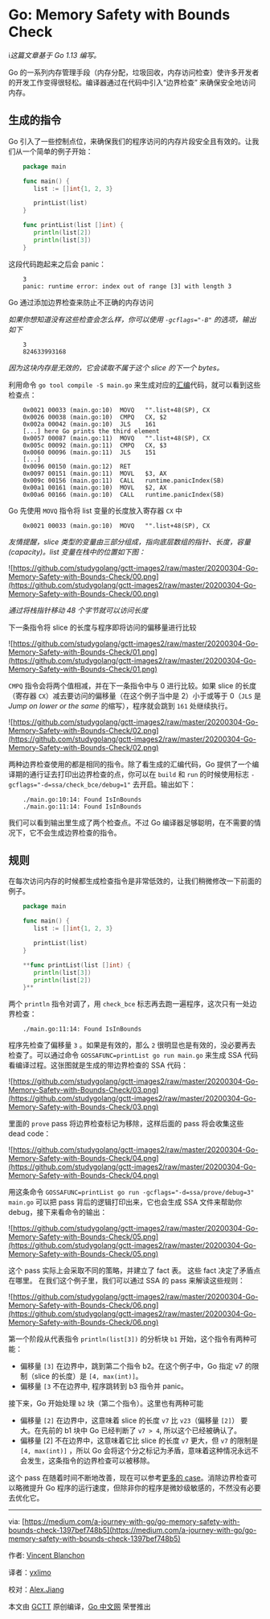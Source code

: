 # Go: Memory Safety with Bounds Check

ℹ️*这篇文章基于 Go 1.13 编写。*

Go 的一系列内存管理手段（内存分配，垃圾回收，内存访问检查）使许多开发者的开发工作变得很轻松。编译器通过在代码中引入“边界检查” 来确保安全地访问内存。

## 生成的指令

Go 引入了一些控制点位，来确保我们的程序访问的内存片段安全且有效的。让我们从一个简单的例子开始：
```go
    package main

    func main() {
       list := []int{1, 2, 3}

       printList(list)
    }

    func printList(list []int) {
       println(list[2])
       println(list[3])
    }
```
这段代码跑起来之后会 panic：
```
    3
    panic: runtime error: index out of range [3] with length 3
```
Go 通过添加边界检查来防止不正确的内存访问

*如果你想知道没有这些检查会怎么样，你可以使用 `-gcflags="-B"` 的选项，输出如下*
```
    3
    824633993168
```
*因为这块内存是无效的，它会读取不属于这个 slice 的下一个 bytes。*

利用命令 `go tool compile -S main.go` 来生成对应的[汇编](https://golang.org/doc/asm)代码，就可以看到这些检查点：
```
    0x0021 00033 (main.go:10)  MOVQ   "".list+48(SP), CX
    0x0026 00038 (main.go:10)  CMPQ   CX, $2
    0x002a 00042 (main.go:10)  JLS    161
    [...] here Go prints the third element
    0x0057 00087 (main.go:11)  MOVQ   "".list+48(SP), CX
    0x005c 00092 (main.go:11)  CMPQ   CX, $3
    0x0060 00096 (main.go:11)  JLS    151
    [...]
    0x0096 00150 (main.go:12)  RET
    0x0097 00151 (main.go:11)  MOVL   $3, AX
    0x009c 00156 (main.go:11)  CALL   runtime.panicIndex(SB)
    0x00a1 00161 (main.go:10)  MOVL   $2, AX
    0x00a6 00166 (main.go:10)  CALL   runtime.panicIndex(SB)
```
Go 先使用 `MOVQ` 指令将 list 变量的长度放入寄存器 `CX` 中
```
    0x0021 00033 (main.go:10)  MOVQ   "".list+48(SP), CX
```
*友情提醒，slice 类型的变量由三部分组成，指向底层数组的指针、长度，容量(capacity)。list 变量在栈中的位置如下图：*

![https://github.com/studygolang/gctt-images2/raw/master/20200304-Go-Memory-Safety-with-Bounds-Check/00.png](https://github.com/studygolang/gctt-images2/raw/master/20200304-Go-Memory-Safety-with-Bounds-Check/00.png)

*通过将栈指针移动 48 个字节就可以访问长度*

下一条指令将 slice 的长度与程序即将访问的偏移量进行比较

![https://github.com/studygolang/gctt-images2/raw/master/20200304-Go-Memory-Safety-with-Bounds-Check/01.png](https://github.com/studygolang/gctt-images2/raw/master/20200304-Go-Memory-Safety-with-Bounds-Check/01.png)

`CMPQ` 指令会将两个值相减，并在下一条指令中与 0 进行比较。如果 slice 的长度（寄存器 `CX`）减去要访问的偏移量（在这个例子当中是 2）小于或等于 0（`JLS` 是 *Jump on lower or the same* 的缩写），程序就会跳到 `161` 处继续执行。

![https://github.com/studygolang/gctt-images2/raw/master/20200304-Go-Memory-Safety-with-Bounds-Check/02.png](https://github.com/studygolang/gctt-images2/raw/master/20200304-Go-Memory-Safety-with-Bounds-Check/02.png)

两种边界检查使用的都是相同的指令。除了看生成的汇编代码，Go 提供了一个编译期的通行证去打印出边界检查的点，你可以在 `build` 和 `run` 的时候使用标志 `-gcflags="-d=ssa/check_bce/debug=1"` 去开启。输出如下：
```
    ./main.go:10:14: Found IsInBounds
    ./main.go:11:14: Found IsInBounds
```
我们可以看到输出里生成了两个检查点。不过 Go 编译器足够聪明，在不需要的情况下，它不会生成边界检查的指令。

## 规则

在每次访问内存的时候都生成检查指令是非常低效的，让我们稍微修改一下前面的例子。
```go
    package main

    func main() {
       list := []int{1, 2, 3}

       printList(list)
    }

    **func printList(list []int) {
       println(list[3])
       println(list[2])
    }**
```
两个 `println` 指令对调了，用 `check_bce` 标志再去跑一遍程序，这次只有一处边界检查：
```
    ./main.go:11:14: Found IsInBounds
```
程序先检查了偏移量 `3` 。如果是有效的，那么 `2` 很明显也是有效的，没必要再去检查了。可以通过命令 `GOSSAFUNC=printList go run main.go` 来生成 SSA 代码看编译过程。这张图就是生成的带边界检查的 SSA 代码：

![https://github.com/studygolang/gctt-images2/raw/master/20200304-Go-Memory-Safety-with-Bounds-Check/03.png](https://github.com/studygolang/gctt-images2/raw/master/20200304-Go-Memory-Safety-with-Bounds-Check/03.png)

里面的 `prove` pass 将边界检查标记为移除，这样后面的 pass 将会收集这些 dead code：

![https://github.com/studygolang/gctt-images2/raw/master/20200304-Go-Memory-Safety-with-Bounds-Check/04.png](https://github.com/studygolang/gctt-images2/raw/master/20200304-Go-Memory-Safety-with-Bounds-Check/04.png)

用这条命令 `GOSSAFUNC=printList go run -gcflags="-d=ssa/prove/debug=3" main.go` 可以把 pass 背后的逻辑打印出来，它也会生成 SSA 文件来帮助你 debug，接下来看命令的输出：

![https://github.com/studygolang/gctt-images2/raw/master/20200304-Go-Memory-Safety-with-Bounds-Check/05.png](https://github.com/studygolang/gctt-images2/raw/master/20200304-Go-Memory-Safety-with-Bounds-Check/05.png)

这个 pass 实际上会采取不同的策略，并建立了 fact 表。 这些 fact 决定了矛盾点在哪里。 在我们这个例子里，我们可以通过 SSA 的 pass 来解读这些规则：

![https://github.com/studygolang/gctt-images2/raw/master/20200304-Go-Memory-Safety-with-Bounds-Check/06.png](https://github.com/studygolang/gctt-images2/raw/master/20200304-Go-Memory-Safety-with-Bounds-Check/06.png)

第一个阶段从代表指令 `println(list[3])` 的分析块 `b1` 开始，这个指令有两种可能：

- 偏移量 `[3]` 在边界中，跳到第二个指令 b2。在这个例子中，Go 指定 v7 的限制（slice 的长度）是 `[4, max(int)]`。
- 偏移量 `[3` 不在边界中, 程序跳转到 b3 指令并 panic。

接下来，Go 开始处理 `b2` 块（第二个指令）。这里也有两种可能

- 偏移量 `[2]` 在边界中，这意味着 slice 的长度 `v7` 比 `v23`（偏移量 `[2]`） 要大。在先前的 b1 块中 Go 已经判断了 `v7 > 4`, 所以这个已经被确认了。
- 偏移量 [2] 不在边界中，这意味着它比 slice 的长度 `v7` 更大，但 `v7` 的限制是 `[4, max(int)]` ，所以 Go 会将这个分之标记为矛盾，意味着这种情况永远不会发生，这条指令的边界检查可以被移除。

这个 pass 在随着时间不断地改善，现在可以参考[更多的 case](https://github.com/golang/go/blob/master/test/prove.go)。消除边界检查可以略微提升 Go 程序的运行速度，但除非你的程序是微妙级敏感的，不然没有必要去优化它。

---

via: [https://medium.com/a-journey-with-go/go-memory-safety-with-bounds-check-1397bef748b5](https://medium.com/a-journey-with-go/go-memory-safety-with-bounds-check-1397bef748b5)

作者: [Vincent Blanchon](https://medium.com/@blanchon.vincent)

译者：[yxlimo](https://github.com/yxlimo)

校对：[Alex.Jiang](https://github.com/JYSDeveloper)

本文由 [GCTT](https://github.com/studygolang/GCTT) 原创编译，[Go 中文网](https://studygolang.com/) 荣誉推出